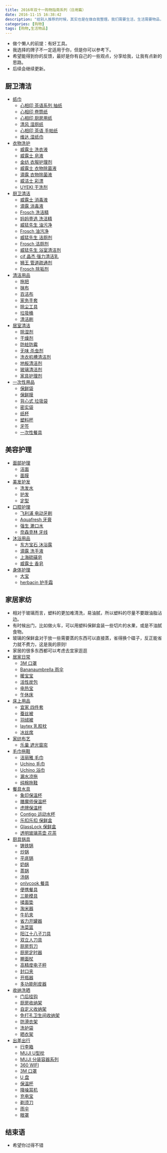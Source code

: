 ```yaml
---
title: 2016年双十一购物指南系列（日用篇）
date: 2016-11-15 16:38:42
description: "给别人推荐的时候，其实也是在做自我整理。我们需要生活，生活需要物品，仅此而已！"
categories: [购物]
tags: [购物,生活物品]
---
```



<!-- more -->


- 做个懒人的前提：有好工具。
- 我选择的牌子不一定适用于你，但是你可以参考下。
- 希望能得到你的反馈，最好是你有自己的一些观点，分享给我，让我有点新的思路。
- 后续会继续更新。


## 厨卫清洁

- [纸巾](http://search.jd.com/Search?keyword=纸巾&enc=utf-8&cu=true&utm_source=ads.union.jd.com&utm_medium=tuiguang&utm_campaign=t_248690136_&utm_term=73b59c15c73842d59581830b28553923-p_276666007&abt=3)
    - [心相印 茶语系列 抽纸](http://search.jd.com/Search?keyword=心相印%20茶语系列%20抽纸&enc=utf-8&cu=true&utm_source=ads.union.jd.com&utm_medium=tuiguang&utm_campaign=t_248690136_&utm_term=51ce978a87114aa691bfa7301f2514f2-p_276666007&abt=3)
    - [心相印 卷筒纸](http://search.jd.com/Search?keyword=心相印%20卷筒纸&enc=utf-8&cu=true&utm_source=ads.union.jd.com&utm_medium=tuiguang&utm_campaign=t_248690136_&utm_term=4083596945914b57b7f30b1640fed1ff-p_276666007&abt=3)
    - [心相印 厨房用纸](http://search.jd.com/Search?keyword=心相印%20厨房用纸&enc=utf-8&cu=true&utm_source=ads.union.jd.com&utm_medium=tuiguang&utm_campaign=t_248690136_&utm_term=066ee3f7b811450aada0194a1e0c756a-p_276666007&abt=3)
    - [清风 湿厕纸](http://search.jd.com/Search?keyword=清风%20湿厕纸&enc=utf-8&cu=true&utm_source=ads.union.jd.com&utm_medium=tuiguang&utm_campaign=t_248690136_&utm_term=23c7293b08f04f6d8498603721c62ca0-p_276666007&abt=3)
    - [心相印 茶语 手帕纸](http://search.jd.com/Search?keyword=心相印%20茶语%20手帕纸&enc=utf-8&cu=true&utm_source=ads.union.jd.com&utm_medium=tuiguang&utm_campaign=t_248690136_&utm_term=5a8d1d78c31a47089fe1596d66d44393-p_276666007&abt=3)
    - [维达 湿纸巾](http://search.jd.com/Search?keyword=维达%20湿纸巾&enc=utf-8&cu=true&utm_source=ads.union.jd.com&utm_medium=tuiguang&utm_campaign=t_248690136_&utm_term=92bd16aa105c4c7b8f049bf388bb33f3-p_276666007&abt=3)
- [衣物洗护](http://search.jd.com/Search?keyword=衣物洗护&enc=utf-8&cu=true&utm_source=ads.union.jd.com&utm_medium=tuiguang&utm_campaign=t_248690136_&utm_term=a9e3ba663364410c992cd63a42a04b12-p_276666007&abt=3)
    - [威露士 洗衣液](http://search.jd.com/Search?keyword=威露士%20洗衣液&enc=utf-8&cu=true&utm_source=ads.union.jd.com&utm_medium=tuiguang&utm_campaign=t_248690136_&utm_term=eac92c7f1f6a418489f86378348d093e-p_276666007&abt=3)
    - [威露士 皂液](http://search.jd.com/Search?keyword=威露士%20皂液&enc=utf-8&cu=true&utm_source=ads.union.jd.com&utm_medium=tuiguang&utm_campaign=t_248690136_&utm_term=b6a53d95023b4e0296cc60e28e79d7f6-p_276666007&abt=3)
    - [金纺 衣服护理剂](http://search.jd.com/Search?keyword=金纺%20衣服护理剂&enc=utf-8&cu=true&utm_source=ads.union.jd.com&utm_medium=tuiguang&utm_campaign=t_248690136_&utm_term=78cdb00d138b48d1b005c127fd80ea83-p_276666007&abt=3)
    - [威露士 衣物除菌液](http://search.jd.com/Search?keyword=威露士%20衣物除菌液&enc=utf-8&cu=true&utm_source=ads.union.jd.com&utm_medium=tuiguang&utm_campaign=t_248690136_&utm_term=1f39565b858048b1be5bd8cc8176c94b-p_276666007&abt=3)
    - [滴露 衣物除菌液](http://search.jd.com/Search?keyword=滴露%20衣物除菌液&enc=utf-8&cu=true&utm_source=ads.union.jd.com&utm_medium=tuiguang&utm_campaign=t_248690136_&utm_term=5b96092791ce4a60ba435320c74c05ac-p_276666007&abt=3)
    - [威洁士 彩漂](http://search.jd.com/Search?keyword=威洁士%20彩漂&enc=utf-8&cu=true&utm_source=ads.union.jd.com&utm_medium=tuiguang&utm_campaign=t_248690136_&utm_term=abef40ffb3cb46ee9dc03f22a8a9e7fb-p_276666007&abt=3)
    - [UYEKI 干洗剂](http://search.jd.com/Search?keyword=UYEKI%20干洗剂&enc=utf-8&cu=true&utm_source=ads.union.jd.com&utm_medium=tuiguang&utm_campaign=t_248690136_&utm_term=8ba0a845955148f18776476129d50a25-p_276666007&abt=3)
- [厨卫清洁](http://search.jd.com/Search?keyword=厨卫清洁&enc=utf-8&cu=true&utm_source=ads.union.jd.com&utm_medium=tuiguang&utm_campaign=t_248690136_&utm_term=e425eb091206484984726b2358bde6a0-p_276666007&abt=3)
    - [威露士 消毒液](http://search.jd.com/Search?keyword=威露士%20消毒液&enc=utf-8&cu=true&utm_source=ads.union.jd.com&utm_medium=tuiguang&utm_campaign=t_248690136_&utm_term=9d26afd5c07a467cb9247d3709b45e3a-p_276666007&abt=3)
    - [滴露 消毒液](http://search.jd.com/Search?keyword=滴露%20消毒液&enc=utf-8&cu=true&utm_source=ads.union.jd.com&utm_medium=tuiguang&utm_campaign=t_248690136_&utm_term=ff1d2aec1b0d49cba7ba42f75f83d000-p_276666007&abt=3)
    - [Frosch 洗洁精](http://search.jd.com/Search?keyword=Frosch%20洗洁精&enc=utf-8&cu=true&utm_source=ads.union.jd.com&utm_medium=tuiguang&utm_campaign=t_248690136_&utm_term=ea9fd472e1b94b899171a383f66d7ff9-p_276666007&abt=3)
    - [妈妈壹选 洗洁精](http://search.jd.com/Search?keyword=妈妈壹选%20洗洁精&enc=utf-8&cu=true&utm_source=ads.union.jd.com&utm_medium=tuiguang&utm_campaign=t_248690136_&utm_term=3e2097cd8da3459a9a59c9336de8fe35-p_276666007&abt=3)
    - [威猛先生 油污净](http://search.jd.com/Search?keyword=威猛先生%20油污净&enc=utf-8&cu=true&utm_source=ads.union.jd.com&utm_medium=tuiguang&utm_campaign=t_248690136_&utm_term=2334b48bf3c54eee9da8beb42606ab14-p_276666007&abt=3)
    - [Frosch 油污净](http://search.jd.com/Search?keyword=Frosch%20油污净&enc=utf-8&cu=true&utm_source=ads.union.jd.com&utm_medium=tuiguang&utm_campaign=t_248690136_&utm_term=56fd465ebc8f4158b2ff1c61d6dc3307-p_276666007&abt=3)
    - [威猛先生 洁厕剂](http://search.jd.com/Search?keyword=威猛先生%20洁厕剂&enc=utf-8&cu=true&utm_source=ads.union.jd.com&utm_medium=tuiguang&utm_campaign=t_248690136_&utm_term=2cdde2d9b778404b83841d6a74a63b11-p_276666007&abt=3)
    - [Frosch 洁厕剂](http://search.jd.com/Search?keyword=Frosch%20洁厕剂&enc=utf-8&cu=true&utm_source=ads.union.jd.com&utm_medium=tuiguang&utm_campaign=t_248690136_&utm_term=ea99704fad414377a9c28247c92795e8-p_276666007&abt=3)
    - [威猛先生 浴室清洁剂](http://search.jd.com/Search?keyword=威猛先生%20浴室清洁剂&enc=utf-8&cu=true&utm_source=ads.union.jd.com&utm_medium=tuiguang&utm_campaign=t_248690136_&utm_term=3ab543c964004b58ab428681c8f8cd92-p_276666007&abt=3)
    - [cif 晶杰 强力清洁乳](http://search.jd.com/Search?keyword=强力清洁乳&enc=utf-8&cu=true&utm_source=ads.union.jd.com&utm_medium=tuiguang&utm_campaign=t_248690136_&utm_term=2ed666e8a04440cc8f1ab92104a584ef-p_276666007&abt=3)
    - [狮王 管道疏通剂](http://search.jd.com/Search?keyword=狮王%20管道疏通剂&enc=utf-8&cu=true&utm_source=ads.union.jd.com&utm_medium=tuiguang&utm_campaign=t_248690136_&utm_term=8b6beea777964f16a2a605cc0407501c-p_276666007&abt=3)
    - [Frosch 除垢剂](http://search.jd.com/Search?keyword=Frosch%20除垢剂&enc=utf-8&cu=true&utm_source=ads.union.jd.com&utm_medium=tuiguang&utm_campaign=t_248690136_&utm_term=1e27d6c9b0d84300ae358d26cd341afb-p_276666007&abt=3)
- [清洁用品](http://search.jd.com/Search?keyword=清洁用品&enc=utf-8&cu=true&utm_source=ads.union.jd.com&utm_medium=tuiguang&utm_campaign=t_248690136_&utm_term=ad78aac37e324acb9f9ce7c7e4bfe206-p_276666007&abt=3)
    - [拖把](http://search.jd.com/Search?keyword=拖把&enc=utf-8&cu=true&utm_source=ads.union.jd.com&utm_medium=tuiguang&utm_campaign=t_248690136_&utm_term=30ea2a549a77436190c18984d6b149c2-p_276666007&abt=3)
    - [抹布](http://search.jd.com/Search?keyword=抹布&enc=utf-8&cu=true&utm_source=ads.union.jd.com&utm_medium=tuiguang&utm_campaign=t_248690136_&utm_term=2cc663720b944478827a0786722f0f53-p_276666007&abt=3)
    - [百洁布](http://search.jd.com/Search?keyword=百洁布&enc=utf-8&cu=true&utm_source=ads.union.jd.com&utm_medium=tuiguang&utm_campaign=t_248690136_&utm_term=04d38d2c4b9949948a642af63a018b5c-p_276666007&abt=3)
    - [家务手套](http://search.jd.com/Search?keyword=家务手套&enc=utf-8&cu=true&utm_source=ads.union.jd.com&utm_medium=tuiguang&utm_campaign=t_248690136_&utm_term=436de04955d04272a38989f6261ead5d-p_276666007&abt=3)
    - [除尘工具](http://search.jd.com/Search?keyword=除尘工具&enc=utf-8&cu=true&utm_source=ads.union.jd.com&utm_medium=tuiguang&utm_campaign=t_248690136_&utm_term=5ecb22218b21428f804c575831fed2f1-p_276666007&abt=3)
    - [垃圾桶](http://search.jd.com/Search?keyword=垃圾桶&enc=utf-8&cu=true&utm_source=ads.union.jd.com&utm_medium=tuiguang&utm_campaign=t_248690136_&utm_term=36f5155a86cd4d01928107a98b932b1b-p_276666007&abt=3)
    - [清洁刷](http://search.jd.com/Search?keyword=清洁刷&enc=utf-8&cu=true&utm_source=ads.union.jd.com&utm_medium=tuiguang&utm_campaign=t_248690136_&utm_term=016b44cd63614a75887fc2c1b1154482-p_276666007&abt=3)
- [居室清洁](http://search.jd.com/Search?keyword=居室清洁&enc=utf-8&cu=true&utm_source=ads.union.jd.com&utm_medium=tuiguang&utm_campaign=t_248690136_&utm_term=4d4ba862a6474b6bba9ed6b9f157ba25-p_276666007&abt=3)
    - [除湿剂](http://search.jd.com/Search?keyword=除湿剂&enc=utf-8&cu=true&utm_source=ads.union.jd.com&utm_medium=tuiguang&utm_campaign=t_248690136_&utm_term=733d6dcaa4794d198c44b73614a75da0-p_276666007&abt=3)
    - [干燥剂](http://search.jd.com/Search?keyword=干燥剂&enc=utf-8&cu=true&utm_source=ads.union.jd.com&utm_medium=tuiguang&utm_campaign=t_248690136_&utm_term=65f2cf3054034af4bdacc8a59ec99468-p_276666007&abt=3)
    - [防蛀防霉](http://search.jd.com/Search?keyword=防蛀防霉&enc=utf-8&cu=true&utm_source=ads.union.jd.com&utm_medium=tuiguang&utm_campaign=t_248690136_&utm_term=e1ad089b744248db87ddf5fdc20b70c6-p_276666007&abt=3)
    - [无味 杀虫剂](http://search.jd.com/Search?keyword=无味%20杀虫剂&enc=utf-8&cu=true&utm_source=ads.union.jd.com&utm_medium=tuiguang&utm_campaign=t_248690136_&utm_term=3a83218d4cea4722ae457fa49e086dd2-p_276666007&abt=3)
    - [洗衣机槽清洁剂](http://search.jd.com/Search?keyword=洗衣机槽清洁剂&enc=utf-8&cu=true&utm_source=ads.union.jd.com&utm_medium=tuiguang&utm_campaign=t_248690136_&utm_term=33562ee2249e4ae78650d6ffc6eaca18-p_276666007&abt=3)
    - [地板清洁剂](http://search.jd.com/Search?keyword=地板清洁剂&enc=utf-8&cu=true&utm_source=ads.union.jd.com&utm_medium=tuiguang&utm_campaign=t_248690136_&utm_term=6a3ea7fd08b4448fb46d07efb182e58a-p_276666007&abt=3)
    - [玻璃清洁剂](http://search.jd.com/Search?keyword=玻璃清洁剂&enc=utf-8&cu=true&utm_source=ads.union.jd.com&utm_medium=tuiguang&utm_campaign=t_248690136_&utm_term=e51f06a506204a79baf7f4c8b40c5b74-p_276666007&abt=3)
    - [家具护理剂](http://search.jd.com/Search?keyword=家具护理剂&enc=utf-8&cu=true&utm_source=ads.union.jd.com&utm_medium=tuiguang&utm_campaign=t_248690136_&utm_term=89bb991302b0439897661377fb7c6a78-p_276666007&abt=3)
- [一次性用品](http://search.jd.com/Search?keyword=一次性用品&enc=utf-8&cu=true&utm_source=ads.union.jd.com&utm_medium=tuiguang&utm_campaign=t_248690136_&utm_term=6a95952f9dff4f70bb7af7b8fa5549cf-p_276666007&abt=3)
    - [保鲜袋](http://search.jd.com/Search?keyword=保鲜袋&enc=utf-8&cu=true&utm_source=ads.union.jd.com&utm_medium=tuiguang&utm_campaign=t_248690136_&utm_term=2e810dd7666f4c3aa301d3eaaed14c0d-p_276666007&abt=3)
    - [保鲜膜](http://search.jd.com/Search?keyword=保鲜膜&enc=utf-8&cu=true&utm_source=ads.union.jd.com&utm_medium=tuiguang&utm_campaign=t_248690136_&utm_term=9aebe7df51af406bbc305cc0a900a025-p_276666007&abt=3)
    - [背心式 垃圾袋](http://search.jd.com/Search?keyword=背心式%20垃圾袋&enc=utf-8&cu=true&utm_source=ads.union.jd.com&utm_medium=tuiguang&utm_campaign=t_248690136_&utm_term=e9d57e5095c0476d81d99ac622f2f9ff-p_276666007&abt=3)
    - [密实袋](http://search.jd.com/Search?keyword=密实袋&enc=utf-8&cu=true&utm_source=ads.union.jd.com&utm_medium=tuiguang&utm_campaign=t_248690136_&utm_term=9a4e30a4f4894d078c0ea26921dd5515-p_276666007&abt=3)
    - [纸杯](http://search.jd.com/Search?keyword=纸杯&enc=utf-8&cu=true&utm_source=ads.union.jd.com&utm_medium=tuiguang&utm_campaign=t_248690136_&utm_term=5b30cee3935d494094c71e85a85338a5-p_276666007&abt=3)
    - [塑料杯](http://search.jd.com/Search?keyword=塑料杯&enc=utf-8&cu=true&utm_source=ads.union.jd.com&utm_medium=tuiguang&utm_campaign=t_248690136_&utm_term=a1c6064307ad4c518957a4357a7d06ae-p_276666007&abt=3)
    - [牙签](http://search.jd.com/Search?keyword=牙签&enc=utf-8&cu=true&utm_source=ads.union.jd.com&utm_medium=tuiguang&utm_campaign=t_248690136_&utm_term=7fecbc8545ad4dcfac577308a7461c52-p_276666007&abt=3)
    - [一次性餐具](http://search.jd.com/Search?keyword=一次性餐具&enc=utf-8&cu=true&utm_source=ads.union.jd.com&utm_medium=tuiguang&utm_campaign=t_248690136_&utm_term=a10bd01e78af45eb8cb6056fe9d6323d-p_276666007&abt=3)



## 美容护理


- [面部护理](http://search.jd.com/Search?keyword=面部护理&enc=utf-8&cu=true&utm_source=ads.union.jd.com&utm_medium=tuiguang&utm_campaign=t_248690136_&utm_term=3c8cf0258dae4b4c90829f415cfc44d5-p_276666007&abt=3)
    - [洁面](http://search.jd.com/Search?keyword=洁面&enc=utf-8&cu=true&utm_source=ads.union.jd.com&utm_medium=tuiguang&utm_campaign=t_248690136_&utm_term=0bd77d0eb24d48d9bf0866f7c747beb9-p_276666007&abt=3)
    - [面膜](http://search.jd.com/Search?keyword=面膜&enc=utf-8&cu=true&utm_source=ads.union.jd.com&utm_medium=tuiguang&utm_campaign=t_248690136_&utm_term=caf5cebc8b9541a6908a9b784a0c3745-p_276666007&abt=3)
- [美发护发](http://search.jd.com/Search?keyword=美发护发&enc=utf-8&cu=true&utm_source=ads.union.jd.com&utm_medium=tuiguang&utm_campaign=t_248690136_&utm_term=192b40a2cb67465c97ade34b20a48e94-p_276666007&abt=3)
    - [洗发水](http://search.jd.com/Search?keyword=洗发水&enc=utf-8&cu=true&utm_source=ads.union.jd.com&utm_medium=tuiguang&utm_campaign=t_248690136_&utm_term=2b0fa263478b4784b29d348ec89cbe9e-p_276666007&abt=3)
    - [护发](http://search.jd.com/Search?keyword=护发]&enc=utf-8&cu=true&utm_source=ads.union.jd.com&utm_medium=tuiguang&utm_campaign=t_248690136_&utm_term=4d3fbafe8f6b41189ee4faf3363ec4ba-p_276666007&abt=3)
    - [定型](http://search.jd.com/Search?keyword=定型&enc=utf-8&cu=true&utm_source=ads.union.jd.com&utm_medium=tuiguang&utm_campaign=t_248690136_&utm_term=7c6888af8a854340addc6e4d0c3a35e0-p_276666007&abt=3)
- [口腔护理](http://search.jd.com/Search?keyword=口腔护理&enc=utf-8&cu=true&utm_source=ads.union.jd.com&utm_medium=tuiguang&utm_campaign=t_248690136_&utm_term=fcd3cabf496b4a34aa2656a309ac8fd7-p_276666007&abt=3)
    - [飞利浦 电动牙刷](http://search.jd.com/Search?keyword=飞利浦%20电动牙刷&enc=utf-8&cu=true&utm_source=ads.union.jd.com&utm_medium=tuiguang&utm_campaign=t_248690136_&utm_term=6adb1b90582e427ab79f0ad26b5afb70-p_276666007&abt=3)
    - [Aquafresh 牙膏](http://search.jd.com/Search?keyword=Aquafresh%20牙膏&enc=utf-8&cu=true&utm_source=ads.union.jd.com&utm_medium=tuiguang&utm_campaign=t_248690136_&utm_term=e2d1030f65e94f409f21767f458eb736-p_276666007&abt=3)
    - [强生 漱口水](http://search.jd.com/Search?keyword=强生%20漱口水&enc=utf-8&cu=true&utm_source=ads.union.jd.com&utm_medium=tuiguang&utm_campaign=t_248690136_&utm_term=503dd75a1be04903867e65a2765697e7-p_276666007&abt=3)
    - [奈森克林 牙线](http://search.jd.com/Search?keyword=奈森克林%20牙线&enc=utf-8&cu=true&utm_source=ads.union.jd.com&utm_medium=tuiguang&utm_campaign=t_248690136_&utm_term=628d3613f02b42c1ac2cd59d14f6ea80-p_276666007&abt=3)
- [沐浴用品](http://search.jd.com/Search?keyword=沐浴用品&enc=utf-8&cu=true&utm_source=ads.union.jd.com&utm_medium=tuiguang&utm_campaign=t_248690136_&utm_term=78f8ec8c3dda4775a5329b558683f4a1-p_276666007&abt=3)
    - [东方宝石 沐浴露](http://search.jd.com/Search?keyword=东方宝石%20沐浴露&enc=utf-8&cu=true&utm_source=ads.union.jd.com&utm_medium=tuiguang&utm_campaign=t_248690136_&utm_term=3607e4b7d6f44da2a51920dd3b6379ea-p_276666007&abt=3)
    - [滴露 洗手液](http://search.jd.com/Search?keyword=滴露%20洗手液&enc=utf-8&cu=true&utm_source=ads.union.jd.com&utm_medium=tuiguang&utm_campaign=t_248690136_&utm_term=d0fd2ef379c648cf8294a97849265a66-p_276666007&abt=3)
    - [上海硫磺皂](http://search.jd.com/Search?keyword=上海硫磺皂&enc=utf-8&cu=true&utm_source=ads.union.jd.com&utm_medium=tuiguang&utm_campaign=t_248690136_&utm_term=1f7d664163fe4622abae2c66a7e27841-p_276666007&abt=3)
    - [威露士 香皂](http://search.jd.com/Search?keyword=威露士%20香皂&enc=utf-8&cu=true&utm_source=ads.union.jd.com&utm_medium=tuiguang&utm_campaign=t_248690136_&utm_term=0c8fb6e348334070ba56ccb5c3d9d248-p_276666007&abt=3)
- [身体护理](http://search.jd.com/Search?keyword=身体护理&enc=utf-8&cu=true&utm_source=ads.union.jd.com&utm_medium=tuiguang&utm_campaign=t_248690136_&utm_term=9031e969f42b4fa1872f855852decc11-p_276666007&abt=3)
    - [大宝](http://search.jd.com/Search?keyword=大宝&enc=utf-8&cu=true&utm_source=ads.union.jd.com&utm_medium=tuiguang&utm_campaign=t_248690136_&utm_term=e0a76bc6863d48a6a275589f6927bcc0-p_276666007&abt=3)
    - [herbacin 护手霜](http://search.jd.com/Search?keyword=herbacin%20护手霜&enc=utf-8&cu=true&utm_source=ads.union.jd.com&utm_medium=tuiguang&utm_campaign=t_248690136_&utm_term=b620788213404a30bfc5384879522a8d-p_276666007&abt=3)


## 家居家纺

- 相对于玻璃而言，塑料的更加难清洗，易油腻，所以塑料的尽量不要跟油脂沾边。
- 有时候出门，比如做火车，可以用塑料保鲜盒装一些切片的水果，或是不油腻食物。
- 玻璃的保鲜盒对于放一些需要蒸的东西可以直接蒸，省得换个碟子，反正能省力就不费力，这是我的原则!
- 家居的很多东西都可以考虑去宜家逛逛
- [居家日常](http://search.jd.com/Search?keyword=居家日常&enc=utf-8&cu=true&utm_source=ads.union.jd.com&utm_medium=tuiguang&utm_campaign=t_248690136_&utm_term=d0febd98b21d4edb932a48c8561ae8d9-p_276666007&abt=3)
    - [3M 口罩](http://search.jd.com/Search?keyword=3M%20口罩&enc=utf-8&cu=true&utm_source=ads.union.jd.com&utm_medium=tuiguang&utm_campaign=t_248690136_&utm_term=2c322feef40245e6b3a08a327cde42f7-p_276666007&abt=3)
    - [Bananaumbrella 雨伞](http://search.jd.com/Search?keyword=Bananaumbrella%20雨伞&enc=utf-8&cu=true&utm_source=ads.union.jd.com&utm_medium=tuiguang&utm_campaign=t_248690136_&utm_term=65259c0470514b9fae3ea68d822aa570-p_276666007&abt=3)
    - [暖宝宝](http://search.jd.com/Search?keyword=暖宝宝&enc=utf-8&cu=true&utm_source=ads.union.jd.com&utm_medium=tuiguang&utm_campaign=t_248690136_&utm_term=96c075cd3bd142c4b4fadc2b58a67e02-p_276666007&abt=3)
    - [活性炭包](http://search.jd.com/Search?keyword=活性炭包&enc=utf-8&cu=true&utm_source=ads.union.jd.com&utm_medium=tuiguang&utm_campaign=t_248690136_&utm_term=deba1df9672844b398e6263c4a6d01ee-p_276666007&abt=3)
    - [电热宝](http://search.jd.com/Search?keyword=电热宝&enc=utf-8&cu=true&utm_source=ads.union.jd.com&utm_medium=tuiguang&utm_campaign=t_248690136_&utm_term=93e53d2263d342dab3b3797597823b4b-p_276666007&abt=3)
    - [午休床](http://search.jd.com/Search?keyword=午休床&enc=utf-8&cu=true&utm_source=ads.union.jd.com&utm_medium=tuiguang&utm_campaign=t_248690136_&utm_term=4363e15f399f4275a96a1e83be614cde-p_276666007&abt=3)
- [床上用品](http://search.jd.com/Search?keyword=床上用品&enc=utf-8&cu=true&utm_source=ads.union.jd.com&utm_medium=tuiguang&utm_campaign=t_248690136_&utm_term=6c83c01f65d54f7a811be7b3cc3dda91-p_276666007&abt=3)
    - [宜家 四件套](http://search.jd.com/Search?keyword=宜家%20四件套&enc=utf-8&cu=true&utm_source=ads.union.jd.com&utm_medium=tuiguang&utm_campaign=t_248690136_&utm_term=1473ed6736454665988cb2fccb8c3029-p_276666007&abt=3)
    - [蚕丝被](http://search.jd.com/Search?keyword=蚕丝被&enc=utf-8&cu=true&utm_source=ads.union.jd.com&utm_medium=tuiguang&utm_campaign=t_248690136_&utm_term=fec7667508544614895d94b9e5d6d484-p_276666007&abt=3)
    - [羽绒被](http://search.jd.com/Search?keyword=羽绒被&enc=utf-8&cu=true&utm_source=ads.union.jd.com&utm_medium=tuiguang&utm_campaign=t_248690136_&utm_term=0276059bef9d4edf902005f98a1084e4-p_276666007&abt=3)
    - [laytex 乳胶枕](http://m.kaola.com/product/158287.html?sharer=6vp2kCCDbqrKrA9ZR6hUaVGyFF%2FrlZ6SY9vAMey9OL8%3D&shareOs=iOS&shareTo=wx)
    - [冰丝席](http://search.jd.com/Search?keyword=冰丝席&enc=utf-8&cu=true&utm_source=ads.union.jd.com&utm_medium=tuiguang&utm_campaign=t_248690136_&utm_term=3466ebaf1b52488dbf08a0d40aad9cd3-p_276666007&abt=3)
- [家纺布艺](http://search.jd.com/Search?keyword=家纺布艺&enc=utf-8&cu=true&utm_source=ads.union.jd.com&utm_medium=tuiguang&utm_campaign=t_248690136_&utm_term=4ff3720977e2452faabcca580f9cc537-p_276666007&abt=3)
    - [乐巢 遮光窗帘](http://search.jd.com/Search?keyword=乐巢%20遮光窗帘&enc=utf-8&cu=true&utm_source=ads.union.jd.com&utm_medium=tuiguang&utm_campaign=t_248690136_&utm_term=a7daae1abc7f41efa4bc02bad0d3b1f7-p_276666007&abt=3)
- [毛巾拖鞋](http://search.jd.com/Search?keyword=毛巾拖鞋&enc=utf-8&cu=true&utm_source=ads.union.jd.com&utm_medium=tuiguang&utm_campaign=t_248690136_&utm_term=b5f3840d0ec0406b992d12a3f777fc75-p_276666007&abt=3)
    - [洁丽雅 毛巾](http://search.jd.com/Search?keyword=洁丽雅%20毛巾&enc=utf-8&cu=true&utm_source=ads.union.jd.com&utm_medium=tuiguang&utm_campaign=t_248690136_&utm_term=28c025b4ec18473bad52ad619790c72f-p_276666007&abt=3)
    - [Uchino 毛巾](http://search.jd.com/Search?keyword=Uchino%20毛巾&enc=utf-8&cu=true&utm_source=ads.union.jd.com&utm_medium=tuiguang&utm_campaign=t_248690136_&utm_term=722ca86fa78b49358d7d3663c2dd4523-p_276666007&abt=3)
    - [Uchino 浴巾](http://search.jd.com/Search?keyword=Uchino%20浴巾&enc=utf-8&cu=true&utm_source=ads.union.jd.com&utm_medium=tuiguang&utm_campaign=t_248690136_&utm_term=9a17542496f641b3b8e4fd6f79828f06-p_276666007&abt=3)
    - [漏水凉拖](http://search.jd.com/Search?keyword=漏水凉拖&enc=utf-8&cu=true&utm_source=ads.union.jd.com&utm_medium=tuiguang&utm_campaign=t_248690136_&utm_term=62e49cd32bfa4cff84b03ade4c1914bb-p_276666007&abt=3)
    - [纯棉拖鞋](http://search.jd.com/Search?keyword=纯棉拖鞋&enc=utf-8&cu=true&utm_source=ads.union.jd.com&utm_medium=tuiguang&utm_campaign=t_248690136_&utm_term=26e969d1dc2f43ab9883c6e8bcfc1fb6-p_276666007&abt=3)
- [餐具水具](http://search.jd.com/Search?keyword=餐具水具&enc=utf-8&cu=true&utm_source=ads.union.jd.com&utm_medium=tuiguang&utm_campaign=t_248690136_&utm_term=440b0a1e5e7a48e4bbe42fd744b74bfa-p_276666007&abt=3)
    - [象印保温杯](http://search.jd.com/Search?keyword=象印保温杯&enc=utf-8&cu=true&utm_source=ads.union.jd.com&utm_medium=tuiguang&utm_campaign=t_248690136_&utm_term=a40ceebcf4a0410d83ab817f5ff5ef93-p_276666007&abt=3)
    - [膳魔师保温杯](http://search.jd.com/Search?keyword=膳魔师保温杯&enc=utf-8&cu=true&utm_source=ads.union.jd.com&utm_medium=tuiguang&utm_campaign=t_248690136_&utm_term=0631929c99924e8386ac68eaa110c2cd-p_276666007&abt=3)
    - [虎牌保温杯](http://search.jd.com/Search?keyword=虎牌保温杯&enc=utf-8&cu=true&utm_source=ads.union.jd.com&utm_medium=tuiguang&utm_campaign=t_248690136_&utm_term=4c07ff3cdb2d416ba5f3ce012b29c214-p_276666007&abt=3)
    - [Contigo 运动水杯](http://search.jd.com/Search?keyword=Contigo%20运动水杯&enc=utf-8&cu=true&utm_source=ads.union.jd.com&utm_medium=tuiguang&utm_campaign=t_248690136_&utm_term=6c19522a234c4609bd35f3c74adbff67-p_276666007&abt=3)
    - [乐扣乐扣 保鲜盒](http://search.jd.com/Search?keyword=乐扣乐扣%20保鲜盒&enc=utf-8&cu=true&utm_source=ads.union.jd.com&utm_medium=tuiguang&utm_campaign=t_248690136_&utm_term=63e3becf826e4df68a5eb72482ef7f74-p_276666007&abt=3)
    - [GlassLock 保鲜盒](http://search.jd.com/Search?keyword=GlassLock%20保鲜盒&enc=utf-8&cu=true&utm_source=ads.union.jd.com&utm_medium=tuiguang&utm_campaign=t_248690136_&utm_term=6e4f509395c040f0990c6beb6b0de7e8-p_276666007&abt=3)
    - [透明玻璃茶壶 花茶](http://search.jd.com/Search?keyword=透明玻璃茶壶%20花茶&enc=utf-8&cu=true&utm_source=ads.union.jd.com&utm_medium=tuiguang&utm_campaign=t_248690136_&utm_term=62e266eeb6a34e289a380331dc0311f2-p_276666007&abt=3)
- [厨具锅具](http://search.jd.com/Search?keyword=厨具锅具&enc=utf-8&cu=true&utm_source=ads.union.jd.com&utm_medium=tuiguang&utm_campaign=t_248690136_&utm_term=c0614e6a83d74422b110e08dee9865d6-p_276666007&abt=3)
    - [铸铁锅](http://search.jd.com/Search?keyword=铸铁锅&enc=utf-8&cu=true&utm_source=ads.union.jd.com&utm_medium=tuiguang&utm_campaign=t_248690136_&utm_term=2a8e3f64f16344ea8abdd6881be4227e-p_276666007&abt=3)
    - [炒锅](http://search.jd.com/Search?keyword=炒锅&enc=utf-8&cu=true&utm_source=ads.union.jd.com&utm_medium=tuiguang&utm_campaign=t_248690136_&utm_term=49f3d0fe0c344412bbcb89ea269e2573-p_276666007&abt=3)
    - [平底锅](http://search.jd.com/Search?keyword=平底锅&enc=utf-8&cu=true&utm_source=ads.union.jd.com&utm_medium=tuiguang&utm_campaign=t_248690136_&utm_term=81936f2697944df492eac62c7b6d6a14-p_276666007&abt=3)
    - [奶锅](http://search.jd.com/Search?keyword=奶锅&enc=utf-8&cu=true&utm_source=ads.union.jd.com&utm_medium=tuiguang&utm_campaign=t_248690136_&utm_term=4e0fa94c7baa438f9e5fe698519e4446-p_276666007&abt=3)
    - [蒸锅](http://search.jd.com/Search?keyword=蒸锅&enc=utf-8&cu=true&utm_source=ads.union.jd.com&utm_medium=tuiguang&utm_campaign=t_248690136_&utm_term=4aa3762addaf4e7fa7c5e1ade56654b7-p_276666007&abt=3)
    - [汤锅](http://search.jd.com/Search?keyword=汤锅&enc=utf-8&cu=true&utm_source=ads.union.jd.com&utm_medium=tuiguang&utm_campaign=t_248690136_&utm_term=23a0d678c3834b1780e51ac2147c8c24-p_276666007&abt=3)
    - [onlycook 餐具](http://search.jd.com/Search?keyword=onlycook%20餐具&enc=utf-8&cu=true&utm_source=ads.union.jd.com&utm_medium=tuiguang&utm_campaign=t_248690136_&utm_term=840f8b146832417f90be2938681d037d-p_276666007&abt=3)
    - [便携餐具](http://search.jd.com/Search?keyword=便携餐具&enc=utf-8&cu=true&utm_source=ads.union.jd.com&utm_medium=tuiguang&utm_campaign=t_248690136_&utm_term=4b7569d4ea3c4f27bda53a822f81960e-p_276666007&abt=3)
    - [三能模具](http://search.jd.com/Search?keyword=三能模具&enc=utf-8&cu=true&utm_source=ads.union.jd.com&utm_medium=tuiguang&utm_campaign=t_248690136_&utm_term=35ad4475b0214e64b551a40c57748159-p_276666007&abt=3)
    - [揉面垫](http://search.jd.com/Search?keyword=揉面垫&enc=utf-8&cu=true&utm_source=ads.union.jd.com&utm_medium=tuiguang&utm_campaign=t_248690136_&utm_term=8eb87fcf0c5a47e7aed6f988b2553b5e-p_276666007&abt=3)
    - [淘米器](http://search.jd.com/Search?keyword=淘米器&enc=utf-8&cu=true&utm_source=ads.union.jd.com&utm_medium=tuiguang&utm_campaign=t_248690136_&utm_term=80dea429b55e493aba36d673e4ee7f9b-p_276666007&abt=3)
    - [牛扒夹](http://search.jd.com/Search?keyword=牛扒夹&enc=utf-8&cu=true&utm_source=ads.union.jd.com&utm_medium=tuiguang&utm_campaign=t_248690136_&utm_term=6d6ef894a9e1407ead1cadecffca2c5a-p_276666007&abt=3)
    - [省力开罐器](http://search.jd.com/Search?keyword=省力开罐器&enc=utf-8&cu=true&utm_source=ads.union.jd.com&utm_medium=tuiguang&utm_campaign=t_248690136_&utm_term=aa52dcf3ad6b4f77b9efb7473adbf520-p_276666007&abt=3)
    - [洗菜篮](http://search.jd.com/Search?keyword=洗菜篮&enc=utf-8&cu=true&utm_source=ads.union.jd.com&utm_medium=tuiguang&utm_campaign=t_248690136_&utm_term=41b9e446316b41bead1f6842f31637bf-p_276666007&abt=3)
    - [阳江十八子刀具](http://search.jd.com/Search?keyword=阳江十八子刀具&enc=utf-8&cu=true&utm_source=ads.union.jd.com&utm_medium=tuiguang&utm_campaign=t_248690136_&utm_term=c164bfebde40467f9474a60c730707b6-p_276666007&abt=3)
    - [双立人刀具](http://search.jd.com/Search?keyword=双立人刀具&enc=utf-8&cu=true&utm_source=ads.union.jd.com&utm_medium=tuiguang&utm_campaign=t_248690136_&utm_term=f0be51266d834e3fab3514731d8399b7-p_276666007&abt=3)
    - [厨房剪刀](http://search.jd.com/Search?keyword=厨房剪刀&enc=utf-8&cu=true&utm_source=ads.union.jd.com&utm_medium=tuiguang&utm_campaign=t_248690136_&utm_term=236ea83827024e7ca62842f8367c77f4-p_276666007&abt=3)
    - [厨房定时器](http://search.jd.com/Search?keyword=厨房定时器&enc=utf-8&cu=true&utm_source=ads.union.jd.com&utm_medium=tuiguang&utm_campaign=t_248690136_&utm_term=5d191ed6e23e4682b7844f869dac40cf-p_276666007&abt=3)
    - [擀面杖](http://search.jd.com/Search?keyword=擀面杖&enc=utf-8&cu=true&utm_source=ads.union.jd.com&utm_medium=tuiguang&utm_campaign=t_248690136_&utm_term=c20811d9400548da9b1285098b7b1c7f-p_276666007&abt=3)
    - [高精度电子秤](http://search.jd.com/Search?keyword=高精度电子秤&enc=utf-8&cu=true&utm_source=ads.union.jd.com&utm_medium=tuiguang&utm_campaign=t_248690136_&utm_term=ed707a9840eb4d0c92e78347a8e324d9-p_276666007&abt=3)
    - [封口夹](http://search.jd.com/Search?keyword=封口夹&enc=utf-8&cu=true&utm_source=ads.union.jd.com&utm_medium=tuiguang&utm_campaign=t_248690136_&utm_term=eaa3a9a7f8bc498280615fb29931540a-p_276666007&abt=3)
    - [开瓶器](http://search.jd.com/Search?keyword=开瓶器&enc=utf-8&cu=true&utm_source=ads.union.jd.com&utm_medium=tuiguang&utm_campaign=t_248690136_&utm_term=f64e010f18a547b397980d20104a7433-p_276666007&abt=3)
    - [多功能削皮器](http://search.jd.com/Search?keyword=多功能削皮器&enc=utf-8&cu=true&utm_source=ads.union.jd.com&utm_medium=tuiguang&utm_campaign=t_248690136_&utm_term=088eaa634acd4a32ba26a8d4b7f575b2-p_276666007&abt=3)
- [收纳洗晒](http://search.jd.com/Search?keyword=收纳洗晒&enc=utf-8&cu=true&utm_source=ads.union.jd.com&utm_medium=tuiguang&utm_campaign=t_248690136_&utm_term=31ec9a59590f4c13a51c4d7a06a2f80b-p_276666007&abt=3)
    - [门后挂钩](http://search.jd.com/Search?keyword=门后挂钩&enc=utf-8&cu=true&utm_source=ads.union.jd.com&utm_medium=tuiguang&utm_campaign=t_248690136_&utm_term=a12c9f7932304965ad460383940c41eb-p_276666007&abt=3)
    - [厨房收纳架](http://search.jd.com/Search?keyword=厨房收纳架&enc=utf-8&cu=true&utm_source=ads.union.jd.com&utm_medium=tuiguang&utm_campaign=t_248690136_&utm_term=9001579abf314e9ab8667f6f2a2391a3-p_276666007&abt=3)
    - [自定义收纳架](http://search.jd.com/Search?keyword=自定义收纳架&enc=utf-8&cu=true&utm_source=ads.union.jd.com&utm_medium=tuiguang&utm_campaign=t_248690136_&utm_term=2a46b75c59ae40d8a5d9f9f0b0422af0-p_276666007&abt=3)
    - [免打孔卫生间收纳架](http://search.jd.com/Search?keyword=免打孔卫生间收纳架&enc=utf-8&cu=true&utm_source=ads.union.jd.com&utm_medium=tuiguang&utm_campaign=t_248690136_&utm_term=9d8f0d1c3c844ae887602f062e99b765-p_276666007&abt=3)
    - [防滑衣架](http://search.jd.com/Search?keyword=防滑衣架&enc=utf-8&cu=true&utm_source=ads.union.jd.com&utm_medium=tuiguang&utm_campaign=t_248690136_&utm_term=0dfdc9ccc84f49808754b428a1358c2f-p_276666007&abt=3)
    - [洗护袋](http://search.jd.com/Search?keyword=洗护袋&enc=utf-8&cu=true&utm_source=ads.union.jd.com&utm_medium=tuiguang&utm_campaign=t_248690136_&utm_term=2fd88217a1fd473b9c40076c42af7d60-p_276666007&abt=3)
    - [晒衣架](http://search.jd.com/Search?keyword=晒衣架&enc=utf-8&cu=true&utm_source=ads.union.jd.com&utm_medium=tuiguang&utm_campaign=t_248690136_&utm_term=77bdb78da1fe4051a183df417a52335a-p_276666007&abt=3)
- [出差出行]()
	- [行李箱]()
	- [MUJI U型枕]()
	- [MUJI 分装容器系列]()
	- [360 WIFI]()
	- [3M 口罩]()
	- [U 盘]()
	- [保温杯]()
	- [降噪耳机]()
	- [充电宝]()
	- [剃须刀]()
	- [雨伞]()
	- [眼罩]()



## 结束语

- 希望你过得不错

